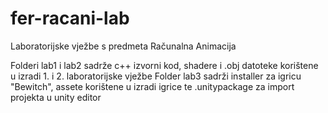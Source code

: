 # fer-racani-lab
Laboratorijske vježbe s predmeta Računalna Animacija

Folderi lab1 i lab2 sadrže c++ izvorni kod, shadere i .obj datoteke korištene u izradi 1. i 2. laboratorijske vježbe
Folder lab3 sadrži installer za igricu "Bewitch", assete korištene u izradi igrice te .unitypackage za import projekta u unity editor
